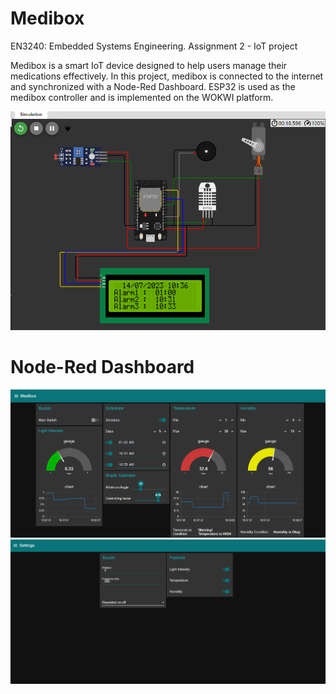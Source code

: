 # Medibox
EN3240: Embedded Systems Engineering.  Assignment 2 - IoT project


Medibox is a smart IoT device designed to help users manage their medications effectively.
In this project, medibox is connected to the internet and synchronized with a Node-Red Dashboard. 
ESP32 is used as the medibox controller and is implemented on the WOKWI platform.

![](Images/wokwi.png)


# Node-Red Dashboard
![](Images/mainTab.png)
![](Images/settingsTab.png)
